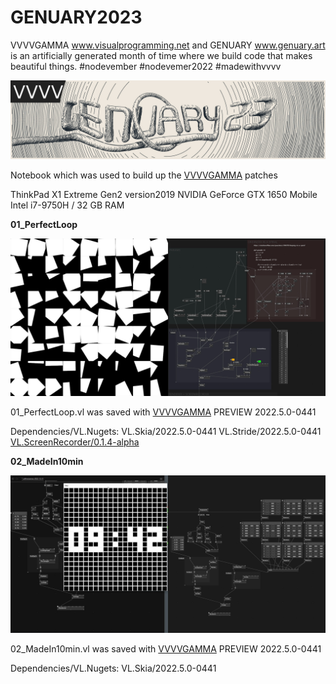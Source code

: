 # GENUARY2023
VVVVGAMMA www.visualprogramming.net and GENUARY www.genuary.art is an artificially generated month of time where we build code that makes beautiful things.
\#nodevember #nodevemer2022 #madewithvvvv

![TempTitle](TempTitle.jpg)

Notebook which was used to build up the [VVVVGAMMA](https://www.visualprogramming.net/) patches

ThinkPad X1 Extreme Gen2 version2019
NVIDIA GeForce GTX 1650 Mobile
Intel i7-9750H / 32 GB RAM

**01_PerfectLoop**

![01_PerfectLoop](/01_PerfectLoop/01_PerfectLoop.jpg)

01_PerfectLoop.vl was saved with [VVVVGAMMA](https://www.visualprogramming.net/) PREVIEW 2022.5.0-0441

Dependencies/VL.Nugets:
VL.Skia/2022.5.0-0441
VL.Stride/2022.5.0-0441
[VL.ScreenRecorder/0.1.4-alpha](https://www.nuget.org/packages/VL.ScreenRecorder)

**02_MadeIn10min**

![02_MadeIn10min](/02_MadeIn10min/02_MadeIn10min.jpg)

02_MadeIn10min.vl was saved with [VVVVGAMMA](https://www.visualprogramming.net/) PREVIEW 2022.5.0-0441

Dependencies/VL.Nugets:
VL.Skia/2022.5.0-0441
